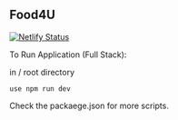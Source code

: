 ## Food4U


[![Netlify Status](https://api.netlify.com/api/v1/badges/e24cb77b-2ea3-42eb-884f-4a19ecc4cc63/deploy-status)](https://app.netlify.com/sites/thefoodproject/deploys)


To Run Application (Full Stack):

in / root directory

    use npm run dev


Check the packaege.json for more scripts.


